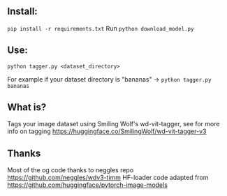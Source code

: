 ## Install:
`pip install -r requirements.txt`
Run
`python download_model.py`

## Use:
`python tagger.py <dataset_directory>`

For example if your dataset directory is "bananas" -> `python tagger.py bananas`

## What is?
Tags your image dataset using Smiling Wolf's wd-vit-tagger, see for more info on tagging <https://huggingface.co/SmilingWolf/wd-vit-tagger-v3>

## Thanks

Most of the og code thanks to neggles repo <https://github.com/neggles/wdv3-timm>
HF-loader code adapted from <https://github.com/huggingface/pytorch-image-models>

